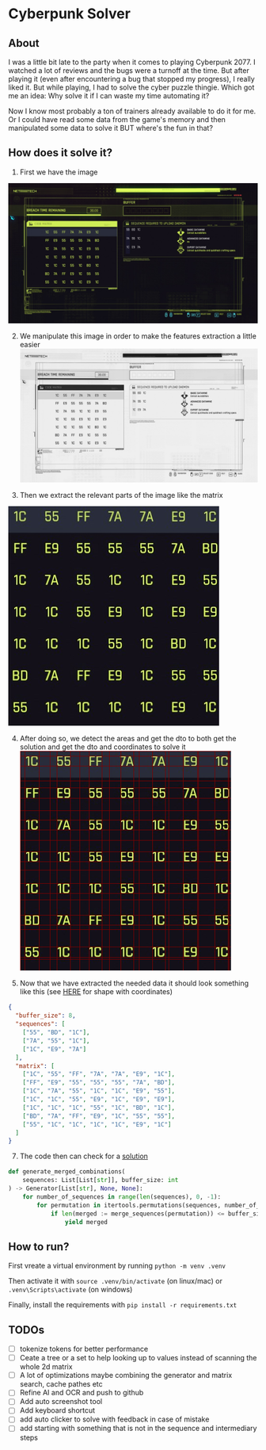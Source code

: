 # Cyberpunk Solver

## About
I was a little bit late to the party when it comes to playing Cyberpunk 2077. I watched a lot of reviews and the bugs were a turnoff at the time. But after playing it (even after encountering a bug that stopped my progress), I really liked it. But while playing, I had to solve the cyber puzzle thingie. Which got me an idea: Why solve it if I can waste my time automating it?

Now I know most probably a ton of trainers already available to do it for me. Or I could have read some data from the game's memory and then manipulated some data to solve it BUT where's the fun in that?

## How does it solve it?
1. First we have the image

![RawImage](docs/images/raw/1.jpg)

2. We manipulate this image in order to make the features extraction a little easier
![ProcessedImage](docs/images/processed/1/1-1-bw.jpg)

3. Then we extract the relevant parts of the image like the matrix

![MatrixImage](docs/images/processed/1/1-0-cropped.jpg)

4. After doing so, we detect the areas and get the dto to both get the solution and get the dto and coordinates to solve it
![MatrixImageOverlay](docs/images/processed/1/1-2-matrix.jpg)


6. Now that we have extracted the needed data it should look something like this (see [HERE](./docs/results/2022-15-12_12-07-04c76539ab-cba0-4970-93c4-c3e98c540484.json) for shape with coordinates)
```json
{
  "buffer_size": 8,
  "sequences": [
    ["55", "BD", "1C"],
    ["7A", "55", "1C"],
    ["1C", "E9", "7A"]
  ],
  "matrix": [
    ["1C", "55", "FF", "7A", "7A", "E9", "1C"],
    ["FF", "E9", "55", "55", "55", "7A", "BD"],
    ["1C", "7A", "55", "1C", "1C", "E9", "55"],
    ["1C", "1C", "55", "E9", "1C", "E9", "E9"],
    ["1C", "1C", "1C", "55", "1C", "BD", "1C"],
    ["BD", "7A", "FF", "E9", "1C", "55", "55"],
    ["55", "1C", "1C", "1C", "1C", "E9", "1C"]
  ]
}
```

7. The code then can check for a [solution](./src/solver/matrix_solver.py)
```python
def generate_merged_combinations(
    sequences: List[List[str]], buffer_size: int
) -> Generator[List[str], None, None]:
    for number_of_sequences in range(len(sequences), 0, -1):
        for permutation in itertools.permutations(sequences, number_of_sequences):
            if len(merged := merge_sequences(permutation)) <= buffer_size:
                yield merged
```



## How to run?

First vreate a virtual environment by running `python -m venv .venv`

Then activate it with `source .venv/bin/activate` (on linux/mac) or `.venv\Scripts\activate` (on windows)

Finally, install the requirements with `pip install -r requirements.txt`


## TODOs
- [ ] tokenize tokens for better performance
- [ ] Ceate a tree or a set to help looking up to values instead of scanning the whole 2d matrix
- [ ] A lot of optimizations maybe combining the generator and matrix search, cache pathes etc
- [ ] Refine AI and OCR and push to github
- [ ] Add auto screenshot tool
- [ ] Add keyboard shortcut
- [ ] add auto clicker to solve with feedback in case of mistake
- [ ] add starting with something that is not in the sequence and  intermediary steps